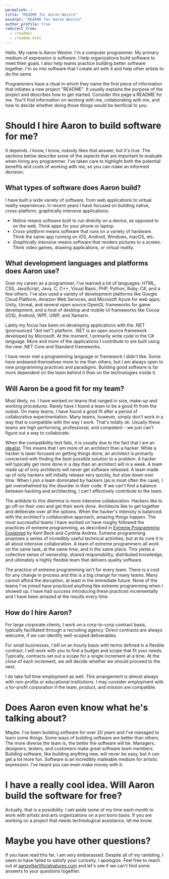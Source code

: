 ```yaml
---
permalink: /
title: "README for Aaron Westre"
excerpt: "README for Aaron Westre"
author_profile: true
redirect_from: 
  - /readme/
  - /readme.html
---
```


Hello. My name is Aaron Westre. I'm a computer programmer. My primary medium of expression is software. I help organizations build software to meet their goals. I also help teams practice building better software together. I'm so into software that I create art with it and help other artists to do the same.

Programmers have a ritual in which they name the first piece of information that initiates a new project "README". It usually explains the purpose of the project and describes how to get started. Consider this page a README for me. You'll find information on working with me, collaborating with me, and how to decide whether doing those things would be benficial to you.

Should I hire Aaron to build software for me?
======
It depends. I know, I know, nobody likes that answer, but it's true. The sections below describe some of the aspects that are important to evaluate when hiring any programmer. I've taken care to highlight both the potential benefits and costs of working with me, so you can make an informed decision.

What types of software does Aaron build?
------
I have built a wide variety of software, from web applications to virtual reality experiences. In recent years I have focused on building native, cross-platform, graphically intensive applications:

 - *Native* means software built to run directly on a device, as opposed to on the web. Think apps for your phone or laptop.
 - *Cross-platform* means software that runs on a variety of hardware. Think the same app running on iOS, Android, Windows, macOS, etc.
 - *Graphically intensive* means software that renders pictures to a screen. Think video games, drawing applications, or virtual reality.

What development languages and platforms does Aaron use?
------
Over my career as a programmer, I've learned a lot of languages: HTML, CSS, JavaScript, Java, C, C++, Visual Basic, PHP, Python, Ruby, C#, and a few others. I've also used a variety of development platforms like Google Cloud Platform, Amazon Web Services, and Microsoft Azure for web apps; Unity, Unreal, and several open source OpenGL frameworks for game development; and a host of desktop and mobile UI frameworks like Cocoa (iOS), Android, WPF, UWP, and Xamarin.

Lately my focus has been on developing applications with the .NET (pronounced "dot net") platform. .NET is an open source framework developed by Microsoft. At the moment, I primarily write code in the C# language. More and more of the applications I contribute to are built using the new .NET Core and Standard frameworks.

I have never met a programming language or framework I didn't like. Some have endeared themselves more to me than others, but I am always open to new programming practices and paradigms. Building good software is far more dependent on the team behind it than on the technologies inside it.

Will Aaron be a good fit for my team?
------
Most likely, no. I have worked on teams that ranged in size, make-up and working procedures. Rarely have I found a team to be a good fit from the outset. On many teams, I have found a good fit after a period of collaborative experimentation. Many teams, however, simply don't work in a way that is compatible with the way I work. That's totally ok. Usually these teams are high performing, professional, and competent – we just can't figure out a way to collaborate.

When the compatibility test fails, it is usually due to the fact that I am an [idealist](https://neilonsoftware.com/books/personality-patterns-of-problematic-projects/developers/the-idealist/). This means that I am more of an architect than a hacker. While a hacker is laser-focused on getting things done, an architect is primarily concerned with finding the best possible solution to a problem. A hacker will typically get more done in a day than an architect will in a week. A team made up of only architects will never get software released. A team made up of only hackers will initially release very quickly, but slow down over time. When I join a team dominated by hackers (as is most often the case), I get overwhelmed by the disorder in their code. If we can't find a balance between hacking and architecting, I can't effectively contribute to the team.

The antidote to this dilemma is more intensive collaboration. Hackers like to go off on their own and get their work done. Architects like to get together and deliberate over all the options. When the hacker's intensity is balanced with the architect's collaborative approach, amazing things happen. The most successful teams I have worked on have roughy followed the practices of extreme programming, as described in [Extreme Programming Explained](http://www.informit.com/store/extreme-programming-explained-embrace-change-9780321278654) by Kent Beck and Cynthia Andres. Extreme programming proposes a series of incredibly useful technical activities, but at its core it is all about intensive collaboration. A team of extreme programmers all work on the same task, at the same time, and in the same place. This yields a collective sense of ownership, shared responsibility, distributed knowledge, and ultimately a highly flexible team that delivers quality software.

The practice of extreme programming isn't for every team. There is a cost for any change in process and this is a big change for many teams. Many cannot afford the disruption, at least in the immediate future. None of the teams I've joined have practiced anything like extreme programming when I showed up. I have had success introducing these practices incrementally and I have been amazed at the results every time.

How do I hire Aaron?
------
For large corporate clients, I work on a corp-to-corp contract basis, typically facilitated through a recruiting agency. Direct contracts are always welcome, if we can identify well-scoped deliverables.

For small businesses, I bill on an hourly basis with terms defined in a flexible contract. I will work with you to find a budget and scope that fit your needs. Typically, contracts set out a scope for a single increment at a time. At the close of each increment, we will decide whether we should proceed to the next.

I do take full time employment as well. This arrangement is almost always with non-profits or educational institutions. I may consider employment with a for-profit corporation if the team, product, and mission are compatible.

Does Aaron even know what he's talking about?
======
Maybe. I've been building software for over 20 years and I've managed to learn some things. Some ways of building software are better than others. The more diverse the team is, the better the software will be. Managers, designers, testers, and customers make great software team members. Building software, like building anything new, will never be easy, but it can get a lot more fun. Software is an incredibly malleable medium for artistic expression. I've heard you can even make money with it.

I have a really cool idea. Will Aaron build the software for free?
======
Actually, that is a possibility. I set aside some of my time each month to work with artists and arts organizations on a pro bono basis. If you are working on a project that needs technological assistance, let me know.

Maybe you have other questions?
======
If you have read this far, I am very embarassed. Despite all of my rambling, I seem to have failed to satisfy your curiosity. I apologize. Feel free to reach out at [aaron@artificialnatures.com](mailto:aaron@artificialnatures.com) and let's see if we can't find some answers to your questions together.
